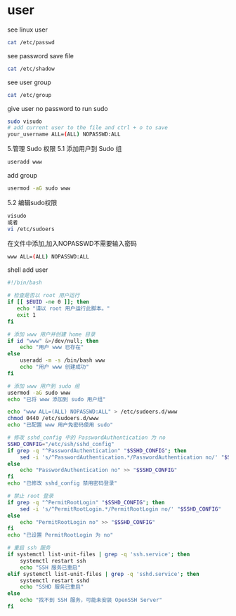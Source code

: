 # user

see linux user
```sh
cat /etc/passwd
```

see password save file

```sh
cat /etc/shadow
```

see user group 
```sh
cat /etc/group
```

give user no password to run sudo

```sh
sudo visudo
# add current user to the file and ctrl + o to save
your_username ALL=(ALL) NOPASSWD:ALL
```

5.管理 Sudo 权限
5.1 添加用户到 Sudo 组

```sh
useradd www
```

add group 

```sh
usermod -aG sudo www
```
            
5.2 编辑sudo权限
```sh
visudo
或者
vi /etc/sudoers
```
            
在文件中添加,加入NOPASSWD不需要输入密码
```sh
www ALL=(ALL) NOPASSWD:ALL
```

shell add user

```sh
#!/bin/bash

# 检查是否以 root 用户运行
if [[ $EUID -ne 0 ]]; then
   echo "请以 root 用户运行此脚本。" 
   exit 1
fi

# 添加 www 用户并创建 home 目录
if id "www" &>/dev/null; then
    echo "用户 www 已存在"
else
    useradd -m -s /bin/bash www
    echo "用户 www 创建成功"
fi

# 添加 www 用户到 sudo 组
usermod -aG sudo www
echo "已将 www 添加到 sudo 用户组"

echo "www ALL=(ALL) NOPASSWD:ALL" > /etc/sudoers.d/www
chmod 0440 /etc/sudoers.d/www
echo "已配置 www 用户免密码使用 sudo"

# 修改 sshd_config 中的 PasswordAuthentication 为 no
SSHD_CONFIG="/etc/ssh/sshd_config"
if grep -q "^PasswordAuthentication" "$SSHD_CONFIG"; then
    sed -i 's/^PasswordAuthentication.*/PasswordAuthentication no/' "$SSHD_CONFIG"
else
    echo "PasswordAuthentication no" >> "$SSHD_CONFIG"
fi
echo "已修改 sshd_config 禁用密码登录"

# 禁止 root 登录
if grep -q "^PermitRootLogin" "$SSHD_CONFIG"; then
    sed -i 's/^PermitRootLogin.*/PermitRootLogin no/' "$SSHD_CONFIG"
else
    echo "PermitRootLogin no" >> "$SSHD_CONFIG"
fi
echo "已设置 PermitRootLogin 为 no"

# 重启 ssh 服务
if systemctl list-unit-files | grep -q 'ssh.service'; then
    systemctl restart ssh
    echo "SSH 服务已重启"
elif systemctl list-unit-files | grep -q 'sshd.service'; then
    systemctl restart sshd
    echo "SSHD 服务已重启"
else
    echo "找不到 SSH 服务，可能未安装 OpenSSH Server"
fi
```